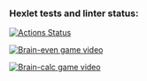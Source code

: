 ### Hexlet tests and linter status:
[![Actions Status](https://github.com/iKogep23/python-project-49/actions/workflows/hexlet-check.yml/badge.svg)](https://github.com/iKogep23/python-project-49/actions)

[![Brain-even game video](https://asciinema.org/a/R6pETdqCXAxmCBydtrwrUuDUR.svg)](https://asciinema.org/a/R6pETdqCXAxmCBydtrwrUuDUR)

[![Brain-calc game video](https://asciinema.org/a/7UqBZsLm9o5VaLRhhRVfOyNkX.svg)](https://asciinema.org/a/7UqBZsLm9o5VaLRhhRVfOyNkX)

